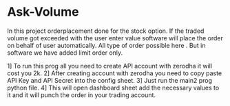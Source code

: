 # Ask-Volume
In this project orderplacement done for the stock option. If the traded volume got exceeded with the user enter value software will place the order on behalf of user automatically. All type of order possible here . But in software we have added limit order only.


1] To run this prog all you need to create API account with zerodha it will cost you 2k. 
2] After creating account with zerodha  you need to copy paste API Key and API Secret into the config sheet.
3] Just run the main2 prog python file. 
4] This will open dashboard sheet add the necessary values to it and it will punch the order in your trading account.

